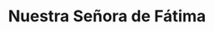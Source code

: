 ---
title: "Nuestra Señora de Fátima"
url: /cochabamba/nuestra-senora-de-fatima/
shop: comodidad
---